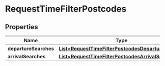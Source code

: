 

# RequestTimeFilterPostcodes

## Properties

Name | Type | Description | Notes
------------ | ------------- | ------------- | -------------
**departureSearches** | [**List&lt;RequestTimeFilterPostcodesDepartureSearch&gt;**](RequestTimeFilterPostcodesDepartureSearch.md) |  |  [optional]
**arrivalSearches** | [**List&lt;RequestTimeFilterPostcodesArrivalSearch&gt;**](RequestTimeFilterPostcodesArrivalSearch.md) |  |  [optional]



